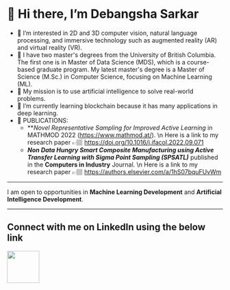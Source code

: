 # 👋 Hi there, I’m Debangsha Sarkar

- 👀 I’m interested in 2D and 3D computer vision, natural language processing, and immersive technology such as augmented reality (AR) and virtual reality (VR).
- 💼 I have two master's degrees from the University of British Columbia. The first one is in Master of Data Science (MDS), which is a course-based graduate program. My latest master's degree is a Master of Science (M.Sc.) in Computer Science, focusing on Machine Learning (ML).
- 🧐 My mission is to use artificial intelligence to solve real-world problems.
- 🌱 I’m currently learning blockchain because it has many applications in deep learning. 
- 🧾 PUBLICATIONS:
  - ***Novel Representative Sampling for Improved Active Learning* in MATHMOD 2022 (https://www.mathmod.at/). \n
    Here is a link to my research paper 👉🏽 https://doi.org/10.1016/j.ifacol.2022.09.071
  - ***Non Data Hungry Smart Composite Manufacturing using Active Transfer Learning with Sigma Point Sampling (SPSATL)*** published in      the **Computers in Industry** Journal. \n
    Here is a link to my research paper 👉🏽 https://authors.elsevier.com/a/1hS07bquFUvWm

______________________________

I am open to opportunities in **Machine Learning Development** and **Artificial Intelligence Development**.

______________________________

## Connect with me on LinkedIn using the below link 

[<img src="https://image.similarpng.com/very-thumbnail/2020/05/Beautiful-Linkedin-logo-PNG.png" width="75" height="75">](https://www.linkedin.com/in/debangsha-sarkar/)



<!---
Debangsha1992/Debangsha1992 is a ✨ special ✨ repository because its `README.md` (this file) appears on your GitHub profile.
You can click the Preview link to take a look at your changes.
--->
